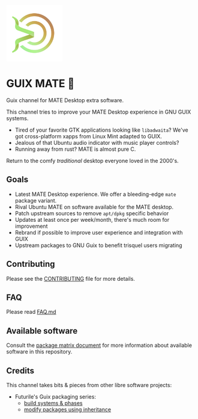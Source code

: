 <img src=".repo-assets/logo.png" height="150" width="150"  />

# GUIX MATE 🧉

Guix channel for MATE Desktop extra software.

This channel tries to improve your MATE Desktop experience in GNU GUIX systems.

- Tired of your favorite GTK applications looking like `libadwaita`? We've got
  cross-platform xapps from Linux Mint adapted to GUIX.
- Jealous of that Ubuntu audio indicator with music player controls?
- Running away from rust? MATE is almost pure C.

Return to the comfy _traditional_ desktop everyone loved in the 2000's.

## Goals

- Latest MATE Desktop experience. We offer a bleeding-edge `mate` package
  variant.
- Rival Ubuntu MATE on software available for the MATE desktop.
- Patch upstream sources to remove `apt/dpkg` specific behavior
- Updates at least once per week/month, there's much room for improvement
- Rebrand if possible to improve user experience and integration with GUIX
- Upstream packages to GNU Guix to benefit trisquel users migrating

## Contributing

Please see the [CONTRIBUTING](CONTRIBUTING.md) file for more details.

## FAQ

Please read [FAQ.md](FAQ.md)

## Available software

Consult the [package matrix document](PACKAGE_MATRIX.md) for more information
about available software in this repository.

## Credits

This channel takes bits & pieces from other libre software projects:

- Futurile's Guix packaging series:
  - [build systems & phases](https://www.futurile.net/2024/07/23/guix-package-structure-build-system-phases/)
  - [modify packages using inheritance](https://www.futurile.net/2024/01/12/modifying-guix-packages-using-inheritance/)
